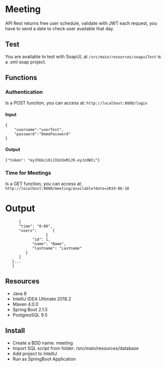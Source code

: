 # Meeting
API Rest returns free user schedule, validate with JWT each request, you have to send a date to check user available that day.

## Test
You are available to test with SoapUI, at `/src/main/resources/soapuiTest` is a .xml soap project.

## Functions

### Authentication
Is a POST function, you can access at:
`http://localhost:8080/login`
#### Input
```
{
    "username":"userTest",
    "password":"DemoPassword"
}
```
#### Output
```
{"token": "eyJhbGciOiJIUzUxMiJ9.eyJzdWIi"}
```
### Time for Meetings
Is a GET function, you can access at:
`http://localhost:8080/meeting/available?date=2019-06-10`

# Output
```[
      {
      "time": "8:00",
      "users":       [
                  {
            "id": 1,
            "name": "Name",
            "lastname": "Lastname"
         }
      ]
   }...
   ]
   ```


## Resources
* Java 8
* IntelliJ IDEA Ultimate 2018.2
* Maven 4.0.0
* Spring Boot 2.1.5
* PostgresSQL  9.5

## Install
* Create a BDD name: meeting 
* Import SQL script from folder: /src/main/resources/database
* Add project to IntelliJ
* Run as SpringBoot Application

